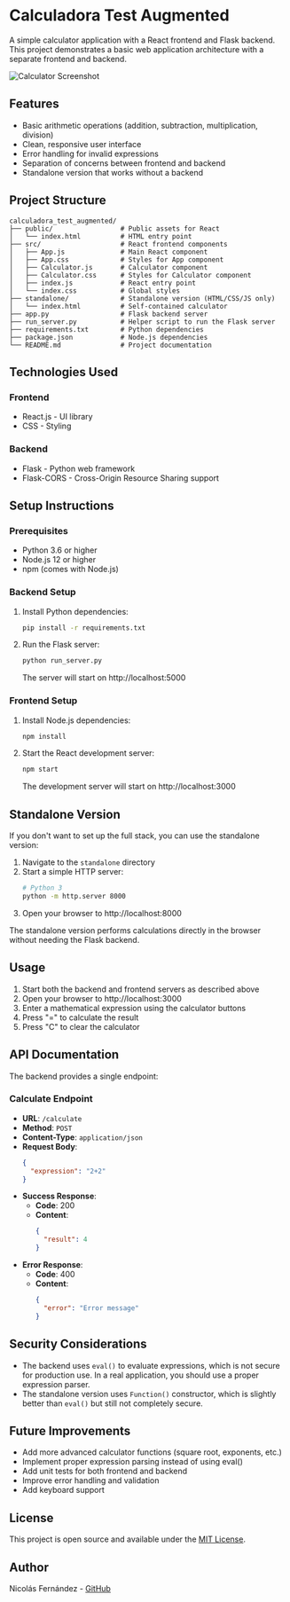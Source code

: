 # Calculadora Test Augmented

A simple calculator application with a React frontend and Flask backend. This project demonstrates a basic web application architecture with a separate frontend and backend.

![Calculator Screenshot](https://via.placeholder.com/400x300?text=Calculator+Screenshot)

## Features

- Basic arithmetic operations (addition, subtraction, multiplication, division)
- Clean, responsive user interface
- Error handling for invalid expressions
- Separation of concerns between frontend and backend
- Standalone version that works without a backend

## Project Structure

```
calculadora_test_augmented/
├── public/                 # Public assets for React
│   └── index.html          # HTML entry point
├── src/                    # React frontend components
│   ├── App.js              # Main React component
│   ├── App.css             # Styles for App component
│   ├── Calculator.js       # Calculator component
│   ├── Calculator.css      # Styles for Calculator component
│   ├── index.js            # React entry point
│   └── index.css           # Global styles
├── standalone/             # Standalone version (HTML/CSS/JS only)
│   └── index.html          # Self-contained calculator
├── app.py                  # Flask backend server
├── run_server.py           # Helper script to run the Flask server
├── requirements.txt        # Python dependencies
├── package.json            # Node.js dependencies
└── README.md               # Project documentation
```

## Technologies Used

### Frontend
- React.js - UI library
- CSS - Styling

### Backend
- Flask - Python web framework
- Flask-CORS - Cross-Origin Resource Sharing support

## Setup Instructions

### Prerequisites
- Python 3.6 or higher
- Node.js 12 or higher
- npm (comes with Node.js)

### Backend Setup

1. Install Python dependencies:
   ```bash
   pip install -r requirements.txt
   ```

2. Run the Flask server:
   ```bash
   python run_server.py
   ```

   The server will start on http://localhost:5000

### Frontend Setup

1. Install Node.js dependencies:
   ```bash
   npm install
   ```

2. Start the React development server:
   ```bash
   npm start
   ```

   The development server will start on http://localhost:3000

## Standalone Version

If you don't want to set up the full stack, you can use the standalone version:

1. Navigate to the `standalone` directory
2. Start a simple HTTP server:
   ```bash
   # Python 3
   python -m http.server 8000
   ```
3. Open your browser to http://localhost:8000

The standalone version performs calculations directly in the browser without needing the Flask backend.

## Usage

1. Start both the backend and frontend servers as described above
2. Open your browser to http://localhost:3000
3. Enter a mathematical expression using the calculator buttons
4. Press "=" to calculate the result
5. Press "C" to clear the calculator

## API Documentation

The backend provides a single endpoint:

### Calculate Endpoint

- **URL**: `/calculate`
- **Method**: `POST`
- **Content-Type**: `application/json`
- **Request Body**:
  ```json
  {
    "expression": "2+2"
  }
  ```
- **Success Response**:
  - **Code**: 200
  - **Content**:
    ```json
    {
      "result": 4
    }
    ```
- **Error Response**:
  - **Code**: 400
  - **Content**:
    ```json
    {
      "error": "Error message"
    }
    ```

## Security Considerations

- The backend uses `eval()` to evaluate expressions, which is not secure for production use. In a real application, you should use a proper expression parser.
- The standalone version uses `Function()` constructor, which is slightly better than `eval()` but still not completely secure.

## Future Improvements

- Add more advanced calculator functions (square root, exponents, etc.)
- Implement proper expression parsing instead of using eval()
- Add unit tests for both frontend and backend
- Improve error handling and validation
- Add keyboard support

## License

This project is open source and available under the [MIT License](LICENSE).

## Author

Nicolás Fernández - [GitHub](https://github.com/NicolasFernandezInfini)
